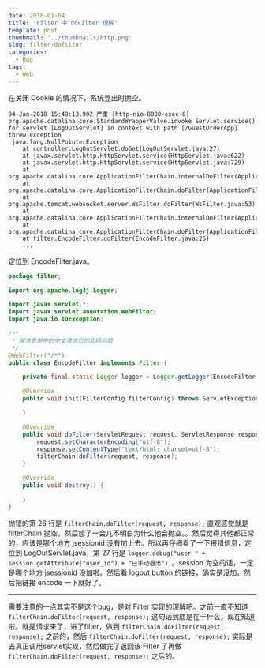 ```yaml
---
date: 2018-01-04
title: 'Filter 中 doFilter 理解'
template: post
thumbnail: '../thumbnails/http.png'
slug: filter-dofilter
categories:
  - Bug
tags:
  - Web
---
```


在关闭 Cookie 的情况下，系统登出时抛空。

```
04-Jan-2018 15:49:13.902 严重 [http-nio-8080-exec-8] org.apache.catalina.core.StandardWrapperValve.invoke Servlet.service() for servlet [LogOutServlet] in context with path [/GuestOrderApp] threw exception
 java.lang.NullPointerException
	at controller.LogOutServlet.doGet(LogOutServlet.java:27)
	at javax.servlet.http.HttpServlet.service(HttpServlet.java:622)
	at javax.servlet.http.HttpServlet.service(HttpServlet.java:729)
	at org.apache.catalina.core.ApplicationFilterChain.internalDoFilter(ApplicationFilterChain.java:230)
	at org.apache.catalina.core.ApplicationFilterChain.doFilter(ApplicationFilterChain.java:165)
	at org.apache.tomcat.websocket.server.WsFilter.doFilter(WsFilter.java:53)
	at org.apache.catalina.core.ApplicationFilterChain.internalDoFilter(ApplicationFilterChain.java:192)
	at org.apache.catalina.core.ApplicationFilterChain.doFilter(ApplicationFilterChain.java:165)
	at filter.EncodeFilter.doFilter(EncodeFilter.java:26)
	...
```

定位到 EncodeFilter.java。

```Java
package filter;

import org.apache.log4j.Logger;

import javax.servlet.*;
import javax.servlet.annotation.WebFilter;
import java.io.IOException;

/**
 * 解决表单中的中文请求后的乱码问题
 */
@WebFilter("/*")
public class EncodeFilter implements Filter {

    private final static Logger logger = Logger.getLogger(EncodeFilter.class);

    @Override
    public void init(FilterConfig filterConfig) throws ServletException {

    }

    @Override
    public void doFilter(ServletRequest request, ServletResponse response, FilterChain filterChain) throws IOException, ServletException {
        request.setCharacterEncoding("utf-8");
        response.setContentType("text/html; charset=utf-8");
        filterChain.doFilter(request, response);
    }

    @Override
    public void destroy() {

    }
}
```

抛错的第 26 行是 `filterChain.doFilter(request, response);` 直观感觉就是 filterChain 抛空。然后想了一会儿不明白为什么他会抛空。。然后觉得其他都正常的，应该是哪个地方 jsessionid 没有加上去。所以再仔细看了一下报错信息，定位到 LogOutServlet.java，第 27 行是 `logger.debug("user " + session.getAttribute("user_id") + "已手动退出");`。session 为空的话，一定是哪个地方 jsessionid 没加啦。然后看 logout button 的链接，确实是没加。然后把链接 encode 一下就好了。

---

需要注意的一点其实不是这个bug，是对 Filter 实现的理解吧。之前一直不知道 `filterChain.doFilter(request, response);` 这句话到底是在干什么，现在知道啦。就是请求来了，进了filter，做到 `filterChain.doFilter(request, response);` 之前的，然后 `filterChain.doFilter(request, response);` 实际是去真正调用servlet实现，然后做完了返回该 Filter 了再做 `filterChain.doFilter(request, response);` 之后的。